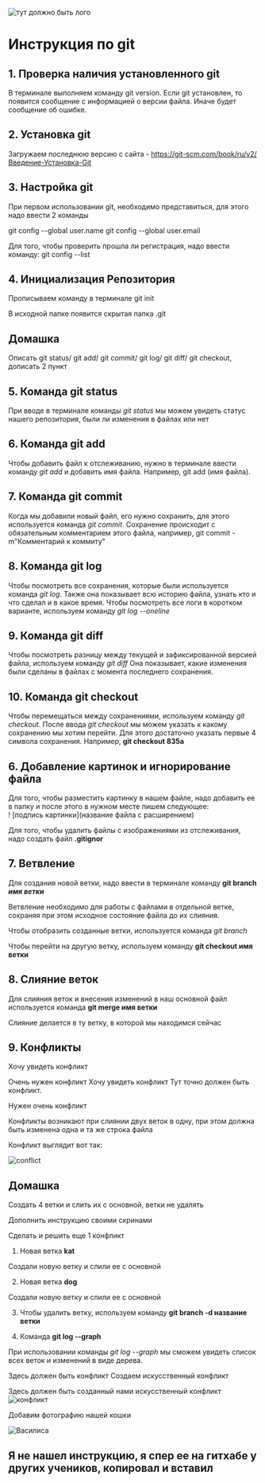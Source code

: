 ![тут должно быть лого](git-logo.png)
# Инструкция по git

## 1. Проверка наличия установленного git

В терминале выполняем команду git version.
Если git установлен, то появится сообщение с информацией о версии файла.
Иначе будет сообщение об ошибке.

## 2. Установка git

Загружаем последнюю версию с сайта - https://git-scm.com/book/ru/v2/Введение-Установка-Git

## 3. Настройка git

При первом использовании git, необходимо представиться, для этого надо ввести 2 команды

git config --global user.name
git config --global user.email

Для того, чтобы проверить прошла ли регистрация, надо ввести команду: git config --list

## 4. Инициализация Репозитория

Прописываем команду в терминале git init

В исходной папке появится скрытая папка .git

## Домашка

Описать git status/ git add/ git commit/ git log/ git diff/ git checkout, дописать 2 пункт

## 5. Команда git status

При вводе в терминале команды *git status* мы можем увидеть статус нашего репозитория, были ли изменения в файлах или нет

## 6. Команда git add

Чтобы добавить файл к отслеживанию, нужно в терминале ввести команду *git add* и добавить имя файла. Например, git add (имя файла).

## 7. Команда git commit

Когда мы добавили новый файл, его нужно сохранить, для этого используется команда *git commit*. Сохранение происходит с обязательным комментарием этого файла, например, git commit -m"Комментарий к коммиту"

## 8. Команда git log

Чтобы посмотреть все сохранения, которые были используется команда *git log*. Также она показывает всю историю файла, узнать кто и что сделал и в какое время. Чтобы посмотреть все логи в коротком варианте, используем команду *git log --oneline*

## 9. Команда git diff

Чтобы посмотреть разницу между текущей и зафиксированной версией файла, используем команду *git diff* Она показывает, какие изменения были сделаны в файлах с момента последнего сохранения.

## 10. Команда git checkout

Чтобы перемещаться между сохранениями, используем команду *git checkout*. После ввода *git checkout* мы можем указать к какому сохранению мы хотим перейти. Для этого достаточно указать первые 4 символа сохранения. Например, **git checkout 835a**

## 6. Добавление картинок и игнорирование файла

Для того, чтобы разместить картинку в нашем файле, надо добавить ее в папку и после этого в нужном месте пишем следующее:  
 ! [подпись картинки](название файла с расширением)

 Для того, чтобы удалить файлы с изображениями из отслеживания, надо создать файл **.gitignor**

 ## 7. Ветвление

 Для создания новой ветки, надо ввести в терминале команду **git branch *имя ветки***

 Ветвление необходимо для работы с файлами в отдельной ветке, сохраняя при этом исходное состояние файла до их слияния.

 Чтобы отобразить созданные ветки, используется команда *git branch*

 Чтобы перейти на другую ветку, используем команду **git checkout имя ветки**

 ## 8. Слияние веток

 Для слияния веток и внесения изменений в наш основной файл используется команда **git merge имя ветки**

 Слияние делается в ту ветку, в которой мы находимся сейчас

 ## 9. Конфликты

 Хочу увидеть конфликт

 Очень нужен конфликт
 Хочу увидеть конфликт
 Тут точно должен быть конфликт.

Нужен очень конфликт

Конфликты возникают при слиянии двух веток в одну, при этом должна быть изменена одна и та же строка файла

Конфликт выглядит вот так:

![conflict](conflict.png)

## Домашка

Создать 4 ветки и слить их с основной, ветки не удалять

Дополнить инструкцию своими скринами

Сделать и решить еще 1 конфликт 

1. Новая ветка **kat**

Создали новую ветку и слили ее с основной

2. Новая ветка **dog**

Создали новую ветку и слили ее с основной

3. Чтобы удалить ветку, используем команду **git branch -d название ветки** 

4. Команда **git log --graph**

При использовании команды *git log --graph* мы сможем увидеть список всех веток и изменений в виде дерева.

Здесь должен быть конфликт
Создаем искусственный конфликт

Здесь должен быть созданный нами искусственный конфликт
![конфликт](conflict2.png)

Добавим фотографию нашей кошки

![Василиса](Это%20Василиса.jpg)

## Я не нашел инструкцию, я спер ее на гитхабе у других учеников, копировал и вставил
